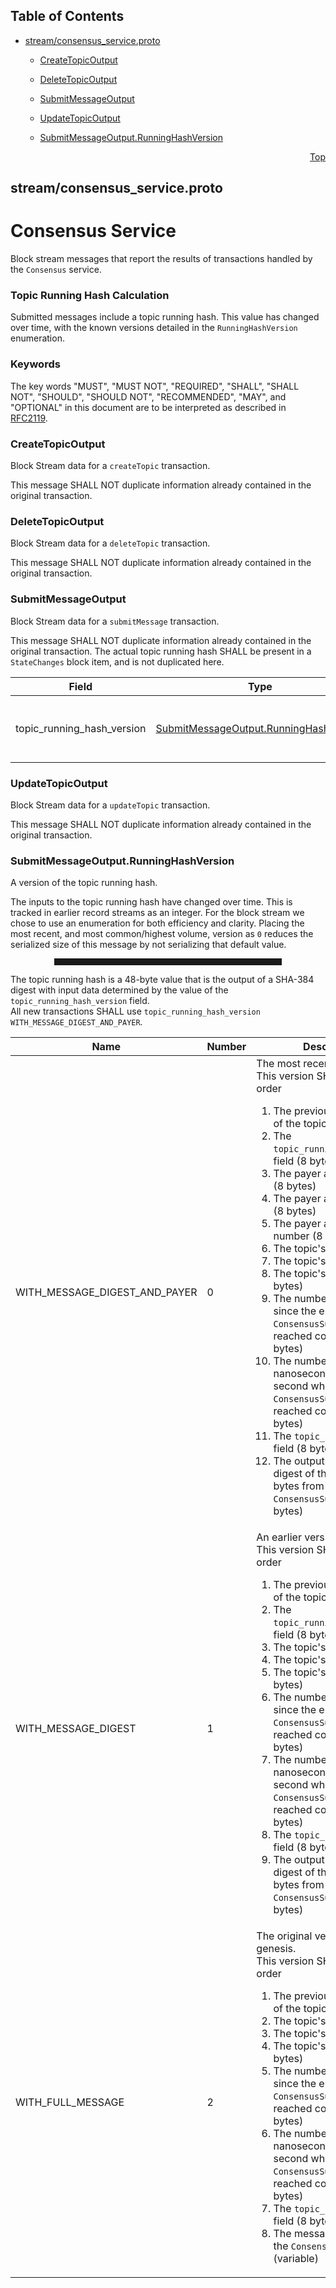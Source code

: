## Table of Contents

- [stream/consensus_service.proto](#stream_consensus_service-proto)
    - [CreateTopicOutput](#com-hedera-hapi-block-stream-CreateTopicOutput)
    - [DeleteTopicOutput](#com-hedera-hapi-block-stream-DeleteTopicOutput)
    - [SubmitMessageOutput](#com-hedera-hapi-block-stream-SubmitMessageOutput)
    - [UpdateTopicOutput](#com-hedera-hapi-block-stream-UpdateTopicOutput)
  
    - [SubmitMessageOutput.RunningHashVersion](#com-hedera-hapi-block-stream-SubmitMessageOutput-RunningHashVersion)
  



<a name="stream_consensus_service-proto"></a>
<p align="right"><a href="#top">Top</a></p>

## stream/consensus_service.proto
# Consensus Service
Block stream messages that report the results of transactions handled by the `Consensus` service.

### Topic Running Hash Calculation
Submitted messages include a topic running hash. This value has changed over time, with the
known versions detailed in the `RunningHashVersion` enumeration.

### Keywords
The key words "MUST", "MUST NOT", "REQUIRED", "SHALL", "SHALL NOT",
"SHOULD", "SHOULD NOT", "RECOMMENDED", "MAY", and "OPTIONAL" in this
document are to be interpreted as described in [RFC2119](https://www.ietf.org/rfc/rfc2119).


<a name="com-hedera-hapi-block-stream-CreateTopicOutput"></a>

### CreateTopicOutput
Block Stream data for a `createTopic` transaction.

This message SHALL NOT duplicate information already contained in the original transaction.






<a name="com-hedera-hapi-block-stream-DeleteTopicOutput"></a>

### DeleteTopicOutput
Block Stream data for a `deleteTopic` transaction.

This message SHALL NOT duplicate information already contained in the original transaction.






<a name="com-hedera-hapi-block-stream-SubmitMessageOutput"></a>

### SubmitMessageOutput
Block Stream data for a `submitMessage` transaction.

This message SHALL NOT duplicate information already contained in the original transaction.
The actual topic running hash SHALL be present in a `StateChanges` block item, and is not
duplicated here.<br/>


| Field | Type | Label | Description |
| ----- | ---- | ----- | ----------- |
| topic_running_hash_version | [SubmitMessageOutput.RunningHashVersion](#com-hedera-hapi-block-stream-SubmitMessageOutput-RunningHashVersion) |  | The version of inputs to the SHA-384 running hash.<br/> For all current transactions, this value SHALL be `WITH_MESSAGE_DIGEST_AND_PAYER`. |






<a name="com-hedera-hapi-block-stream-UpdateTopicOutput"></a>

### UpdateTopicOutput
Block Stream data for a `updateTopic` transaction.

This message SHALL NOT duplicate information already contained in the original transaction.





 <!-- end messages -->


<a name="com-hedera-hapi-block-stream-SubmitMessageOutput-RunningHashVersion"></a>

### SubmitMessageOutput.RunningHashVersion
A version of the topic running hash.

The inputs to the topic running hash have changed over time. This is tracked in earlier
record streams as an integer. For the block stream we chose to use an enumeration for
both efficiency and clarity. Placing the most recent, and most common/highest volume,
version as `0` reduces the serialized size of this message by not serializing that
default value.

<hr style="margin: 0.2em 5em 0.2em 5em; height: 0.5em; border-style: solid none solid none; border-width: 2px;"/>

The topic running hash is a 48-byte value that is the output of a SHA-384 digest with
input data determined by the value of the `topic_running_hash_version` field.<br/>
All new transactions SHALL use `topic_running_hash_version`
`WITH_MESSAGE_DIGEST_AND_PAYER`.<br/>

| Name | Number | Description |
| ---- | ------ | ----------- |
| WITH_MESSAGE_DIGEST_AND_PAYER | 0 | The most recent version.<br/> This version SHALL include, in order <ol> <li>The previous running hash of the topic (48 bytes)</li> <li>The `topic_running_hash_version` field (8 bytes)</li> <li>The payer account's shard (8 bytes)</li> <li>The payer account's realm (8 bytes)</li> <li>The payer account's number (8 bytes)</li> <li>The topic's shard (8 bytes)</li> <li>The topic's realm (8 bytes)</li> <li>The topic's number (8 bytes)</li> <li>The number of seconds since the epoch when the `ConsensusSubmitMessage` reached consensus (8 bytes)</li> <li>The number of nanoseconds within the second when the `ConsensusSubmitMessage` reached consensus (4 bytes)</li> <li>The `topic_sequence_number` field (8 bytes)</li> <li>The output of a SHA-384 digest of the message bytes from the `ConsensusSubmitMessage` (48 bytes)</li> </ol> |
| WITH_MESSAGE_DIGEST | 1 | An earlier version.<br/> This version SHALL include, in order <ol> <li>The previous running hash of the topic (48 bytes)</li> <li>The `topic_running_hash_version` field (8 bytes)</li> <li>The topic's shard (8 bytes)</li> <li>The topic's realm (8 bytes)</li> <li>The topic's number (8 bytes)</li> <li>The number of seconds since the epoch when the `ConsensusSubmitMessage` reached consensus (8 bytes)</li> <li>The number of nanoseconds within the second when the `ConsensusSubmitMessage` reached consensus (4 bytes)</li> <li>The `topic_sequence_number` field (8 bytes)</li> <li>The output of a SHA-384 digest of the message bytes from the `ConsensusSubmitMessage` (48 bytes)</li> </ol> |
| WITH_FULL_MESSAGE | 2 | The original version, used at genesis.<br/> This version SHALL include, in order <ol> <li>The previous running hash of the topic (48 bytes)</li> <li>The topic's shard (8 bytes)</li> <li>The topic's realm (8 bytes)</li> <li>The topic's number (8 bytes)</li> <li>The number of seconds since the epoch when the `ConsensusSubmitMessage` reached consensus (8 bytes)</li> <li>The number of nanoseconds within the second when the `ConsensusSubmitMessage` reached consensus (4 bytes)</li> <li>The `topic_sequence_number` field (8 bytes)</li> <li>The message bytes from the `ConsensusSubmitMessage` (variable)</li> </ol> |


 <!-- end enums -->

 <!-- end HasExtensions -->

 <!-- end services -->



